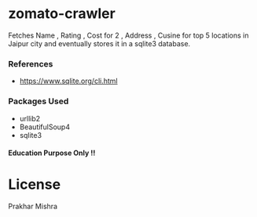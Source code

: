 # zomato-crawler

Fetches Name , Rating , Cost for 2 , Address , Cusine for top 5 locations in Jaipur city and eventually stores it in a sqlite3 database.


### References
* https://www.sqlite.org/cli.html

### Packages Used
* urllib2
* BeautifulSoup4
* sqlite3

#### Education Purpose Only !!

# License
Prakhar Mishra 
